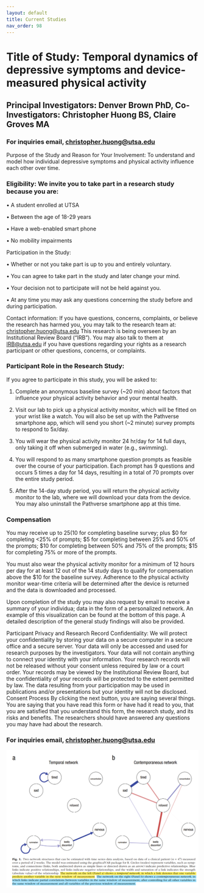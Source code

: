 ```yaml
---
layout: default
title: Current Studies
nav_order: 98
---
```


# Title of Study: **Temporal dynamics of depressive symptoms and device-measured physical activity**
## Principal Investigators: Denver Brown PhD, Co-Investigators: Christopher Huong BS, Claire Groves MA

### For inquiries email, <a href = "mailto: christopher.huong@utsa.edu">christopher.huong@utsa.edu</a>

Purpose of the Study and Reason for Your Involvement: To understand and model how individual depressive symptoms and physical activity influence each other over time.

### Eligibility: We invite you to take part in a research study because you are:

• A student enrolled at UTSA

• Between the age of 18-29 years

• Have a web-enabled smart phone

• No mobility impairments

Participation in the Study:

• Whether or not you take part is up to you and entirely voluntary.

• You can agree to take part in the study and later change your mind.

• Your decision not to participate will not be held against you.

• At any time you may ask any questions concerning the study before and during participation.

Contact information: If you have questions, concerns, complaints, or believe the research has harmed you, you may talk to the research team at: christopher.huong@utsa.edu
This research is being overseen by an Institutional Review Board (“IRB”). You may also talk to them at IRB@utsa.edu if you have questions regarding your rights as a research participant or other questions, concerns, or complaints.

### Participant Role in the Research Study:

If you agree to participate in this study, you will be asked to:

1. Complete an anonymous baseline survey (~20 min) about factors that influence your physical activity behavior and your mental health.

2. Visit our lab to pick up a physical activity monitor, which will be fitted on your wrist like a watch. You will also be set up with the Pathverse smartphone app, which will send you short (~2 minute) survey prompts to respond to 5x/day.

3. You will wear the physical activity monitor 24 hr/day for 14 full days, only taking it off when submerged in water (e.g., swimming).

4. You will respond to as many smartphone question prompts as feasible over the course of your participation. Each prompt has 9 questions and occurs 5 times a day for 14 days, resulting in a total of 70 prompts over the entire study period.

5. After the 14-day study period, you will return the physical activity monitor to the lab, where we will download your data from the device. You may also uninstall the Pathverse smartphone app at this time.


### Compensation
You may receive up to $25 ($10 for completing baseline survey; plus $0 for completing <25% of prompts; $5 for completing between 25% and 50% of the prompts; $10 for completing between 50% and 75% of the prompts; $15 for completing 75% or more of the prompts.

You must also wear the physical activity monitor for a minimum of 12 hours per day for at least 12 out of the 14 study days to qualify for compensation above the $10 for the baseline survey. Adherence to the physical activity monitor wear-time criteria will be determined after the device is returned and the data is downloaded and processed.

Upon completion of the study you may also request by email to receive a summary of your individua; data in the form of a personalized network. An example of this visualization can be found at the bottom of this page. A detailed description of the general study findings will also be provided.



Participant Privacy and Research Record Confidentiality: We will protect your confidentiality by storing your data on a secure computer in a secure office and a secure server. Your data will only be accessed and used for research purposes by the investigators. Your data will not contain anything to connect your identity with your information. Your research records will not be released without your consent unless required by law or a court order. Your records may be viewed by the Institutional Review Board, but the confidentiality of your records will be protected to the extent permitted by law. The data resulting from your participation may be used in publications and/or presentations but your identity will not be disclosed. Consent Process By clicking the next button, you are saying several things. You are saying that you have read this form or have had it read to you, that you are satisfied that you understand this form, the research study, and its risks and benefits. The researchers should have answered any questions you may have had about the research.

### For inquiries email, <a href = "mailto: christopher.huong@utsa.edu">christopher.huong@utsa.edu</a>


![network](https://raw.githubusercontent.com/inchlab-utsa/inchlab-utsa.github.io/main/imgs/perosnalizednetwork.png "network")



